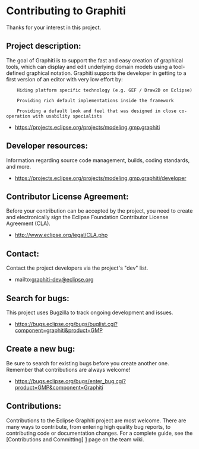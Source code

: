 Contributing to Graphiti
===================

Thanks for your interest in this project.

Project description:
--------------------

The goal of Graphiti is to support the fast and easy creation of graphical tools, which can display and edit underlying domain models using a tool-defined graphical notation. Graphiti supports the developer in getting to a first version of an editor with very low effort by:

		Hiding platform specific technology (e.g. GEF / Draw2D on Eclipse)

		Providing rich default implementations inside the framework

		Providing a default look and feel that was designed in close co-operation with usability specialists

- https://projects.eclipse.org/projects/modeling.gmp.graphiti

Developer resources:
--------------------

Information regarding source code management, builds, coding standards, and more.

- https://projects.eclipse.org/projects/modeling.gmp.graphiti/developer

Contributor License Agreement:
------------------------------

Before your contribution can be accepted by the project, you need to create and electronically sign the Eclipse Foundation Contributor License Agreement (CLA).

- http://www.eclipse.org/legal/CLA.php

Contact:
--------

Contact the project developers via the project's "dev" list.

- mailto:graphiti-dev@eclipse.org

Search for bugs:
----------------

This project uses Bugzilla to track ongoing development and issues.

- https://bugs.eclipse.org/bugs/buglist.cgi?component=graphiti&product=GMP

Create a new bug:
-----------------

Be sure to search for existing bugs before you create another one. Remember that contributions are always welcome!

- https://bugs.eclipse.org/bugs/enter_bug.cgi?product=GMP&component=Graphiti

Contributions:
--------------

Contributions to the Eclipse Graphiti project are most welcome. There are many ways to contribute, 
from entering high quality bug reports, to contributing code or documentation changes. 
For a complete guide, see the [Contributions and Committing] [1] page on the team wiki.

[1]: http://wiki.eclipse.org/GMP/Graphiti#Working_on_Bugzillas_Contributions_and_Commiting


